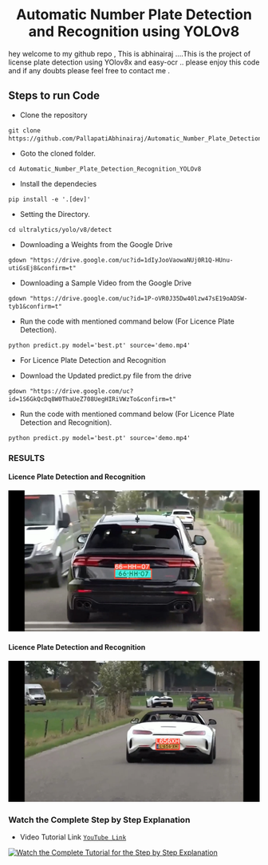 
<H1 align="center">Automatic Number Plate Detection and Recognition using YOLOv8</H1>

hey welcome to my github repo , This is abhinairaj ....This is the project of license plate detection using YOlov8x and easy-ocr .. please enjoy this code and if any doubts please feel free to contact me .

## Steps to run Code

- Clone the repository
```
git clone https://github.com/PallapatiAbhinairaj/Automatic_Number_Plate_Detection_Recognition_YOLOv8.git
```
- Goto the cloned folder.
```
cd Automatic_Number_Plate_Detection_Recognition_YOLOv8
```
- Install the dependecies
```
pip install -e '.[dev]'

```

- Setting the Directory.
```
cd ultralytics/yolo/v8/detect
```


- Downloading a Weights from the Google Drive
```
gdown "https://drive.google.com/uc?id=1dIyJooVaowaNUj0R1Q-HUnu-utiGsEj8&confirm=t"
```
- Downloading a Sample Video from the Google Drive
```
gdown "https://drive.google.com/uc?id=1P-oVR0J35Dw40lzw47sE19oADSW-tyb1&confirm=t"

```
- Run the code with mentioned command below (For Licence Plate Detection).
```
python predict.py model='best.pt' source='demo.mp4'
```

- For Licence Plate Detection and Recognition

- Download the Updated predict.py file from the drive
```
gdown "https://drive.google.com/uc?id=1S6GkQcDq8W0ThaUeZ708UegHIRiVWzTo&confirm=t"
```
- Run the code with mentioned command below (For Licence Plate Detection and Recognition).
```
python predict.py model='best.pt' source='demo.mp4'
```

### RESULTS

#### Licence Plate  Detection and Recognition  
![](./ultralytics/figure1.png)

#### Licence Plate  Detection and Recognition

![](./ultralytics/figure3.png)

### Watch the Complete Step by Step Explanation

- Video Tutorial Link  [`YouTube Link`](https://www.youtube.com/watch?v=lkAJBSmIL50&t=5s)


[![Watch the Complete Tutorial for the Step by Step Explanation](https://img.youtube.com/vi/lkAJBSmIL50/0.jpg)]([https://www.youtube.com/watch?v=StTqXEQ2l-Y](https://www.youtube.com/watch?v=lkAJBSmIL50))

